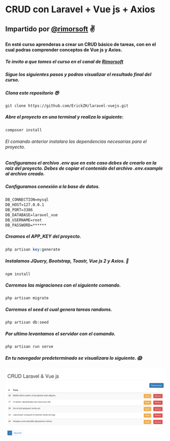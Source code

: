 # CRUD con Laravel + Vue js + Axios
## Impartido por [@rimorsoft](https://github.com/italomoralesf) :v:

#### En esté curso aprenderas a crear un CRUD básico de tareas, con en el cual podras comprender conceptos de Vue js y Axios.

##### Te invito a que tomes el curso en el canal de [Rimorsoft](https://www.youtube.com/user/rimorsoft/playlists)

##### Sigue los siguientes pasos y podras visualizar el resultado final del curso.

##### Clona este repositorio :sunglasses:
```
git clone https://github.com/ErickZH/laravel-vuejs.git
```

##### Abre el proyecto en una terminal y realiza lo siguiente:
```php
composer install
```

###### El comando anterior instalara las dependencias necesarias para el proyecto.

##### Configuramos el archivo **.env**  que en este caso debes de crearlo en la raiz del proyecto. Debes de copiar el contenido del archivo **.env.example** al archivo creado.

##### Configuramos conexión a la base de datos.
```
DB_CONNECTION=mysql
DB_HOST=127.0.0.1
DB_PORT=3306
DB_DATABASE=laravel_vue
DB_USERNAME=root
DB_PASSWORD=******
```

##### Creamos el APP_KEY del proyecto.
```php
php artisan key:generate
```

##### Instalamos JQuery, Bootstrap, Toastr, Vue js 2 y Axios. :see_no_evil:
```
npm install
```

##### Corremos las migraciones con el siguiente comando.
```
php artisan migrate
```

##### Corremos el seed el cual genera tareas randoms.
```
php artisan db:seed
```

##### Por ultimo levantamos el servidor con el comando.
```
php artisan run serve
```

##### En tu navegador predeterminado se visualizara lo siguiente. :scream:
![CRUD Laravel + Vue](crud.png)